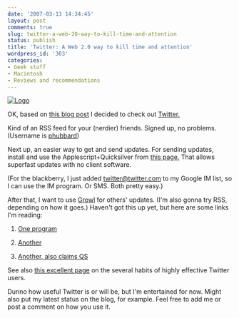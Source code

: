 ```yaml
---
date: '2007-03-13 14:34:45'
layout: post
comments: true
slug: twitter-a-web-20-way-to-kill-time-and-attention
status: publish
title: 'Twitter: A Web 2.0 way to kill time and attention'
wordpress_id: '303'
categories:
- Geek stuff
- Macintosh
- Reviews and recommendations
---
```



[
![Logo](http://assets1.twitter.com/images/twitter.png?1173735600)](http://twitter.com)

OK, based on [this blog post](http://many.corante.com/archives/2007/03/10/twitter_tips_the_tuna.php) I decided to check out [Twitter.](http://twitter.com)

Kind of an RSS feed for your (nerdier) friends. Signed up, no problems. (Username is [phubbard](http://twitter.com/phubbard))

Next up, an easier way to get and send updates. For sending updates, install and use the Applescript+Quicksilver from [this page.](http://blog.codahale.com/2007/01/15/tweet-twitter-quicksilver/) That allows superfast updates with no client software. 

(For the blackberry, I just added twitter@twitter.com to my Google IM list, so I can use the IM program. Or SMS. Both pretty easy.)

After that, I want to use [Growl](http://growl.info/) for others' updates. (I'm also gonna try RSS, depending on how it goes.) Haven't got this up yet, but here are some links I'm reading:




  1. [One program](http://blog.nbwd.co.uk/2007/3/2/squawk-twitter-growl-notifications)

  2. [Another](http://al3x.net/entries/766)

  3. [Another, also claims QS](http://www.sauria.com/blog/2007/01/18/growlified-tweet/)



See also [this excellent page](http://slackermanager.com/2007/03/the-several-habits-of-wildly-successful-twitter-users.html) on the several habits of highly effective Twitter users.

Dunno how useful Twitter is or will be, but I'm entertained for now. Might also put my latest status on the blog, for example. Feel free to add me or post a comment on how you use it.


